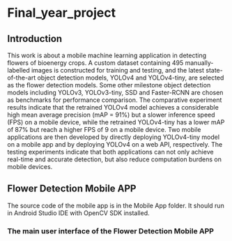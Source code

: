 # Final_year_project
## Introduction
This work is about a mobile  machine learning application in detecting flowers of bioenergy crops.
A custom dataset containing 495 manually-labelled images is constructed for training and testing, and the latest state-of-the-art object detection models, YOLOv4 and YOLOv4-tiny, are selected as the flower detection models.
Some other milestone object detection models including YOLOv3, YOLOv3-tiny, SSD and Faster-RCNN are chosen as benchmarks for performance comparison. 
The comparative experiment results indicate that the retrained YOLOv4 model achieves a considerable high mean average precision (mAP = 91%) but a slower inference speed (FPS) on a mobile device, while the retrained YOLOv4-tiny has a lower mAP of 87% but reach a higher FPS of 9 on a mobile device. Two mobile applications are then developed by directly deploying YOLOv4-tiny model on a mobile app and by deploying YOLOv4 on a web API, respectively. 
The testing experiments indicate that both applications can not only achieve real-time and accurate detection, but also reduce computation burdens on mobile devices. 

## Flower Detection Mobile APP
The source code of the mobile app is in the Mobile App folder.
It should run in Android Studio IDE with OpenCV SDK installed.
### The main user interface of the Flower Detection Mobile APP

